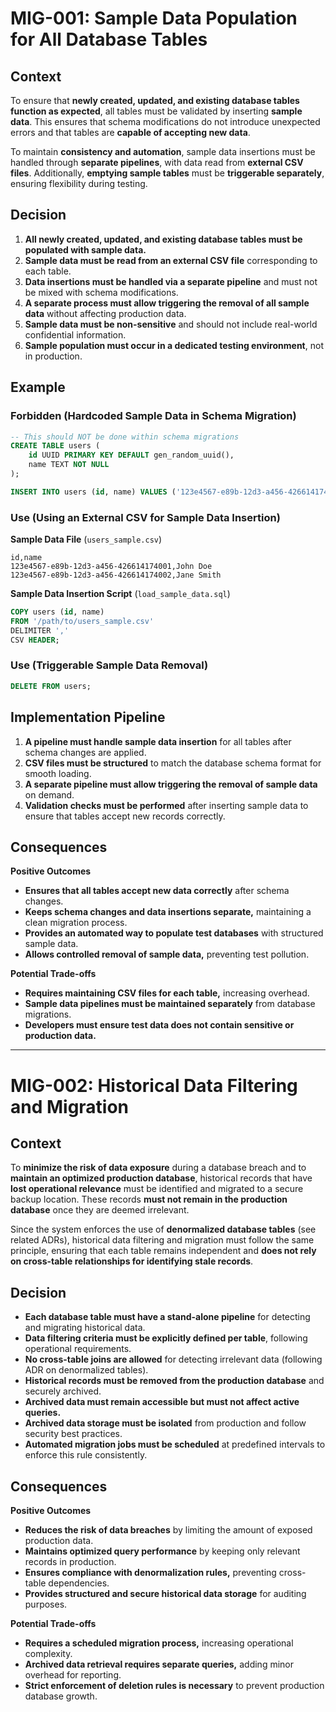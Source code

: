# MIG-001: Sample Data Population for All Database Tables

## Context
To ensure that **newly created, updated, and existing database tables function as expected**, all tables must be validated by inserting **sample data**. This ensures that schema modifications do not introduce unexpected errors and that tables are **capable of accepting new data**.

To maintain **consistency and automation**, sample data insertions must be handled through **separate pipelines**, with data read from **external CSV files**. Additionally, **emptying sample tables** must be **triggerable separately**, ensuring flexibility during testing.

## Decision

1. **All newly created, updated, and existing database tables must be populated with sample data.**
1. **Sample data must be read from an external CSV file** corresponding to each table.
1. **Data insertions must be handled via a separate pipeline** and must not be mixed with schema modifications.
1. **A separate process must allow triggering the removal of all sample data** without affecting production data.
1. **Sample data must be non-sensitive** and should not include real-world confidential information.
1. **Sample population must occur in a dedicated testing environment**, not in production.

## Example

### Forbidden (Hardcoded Sample Data in Schema Migration)
```sql
-- This should NOT be done within schema migrations
CREATE TABLE users (
    id UUID PRIMARY KEY DEFAULT gen_random_uuid(),
    name TEXT NOT NULL
);

INSERT INTO users (id, name) VALUES ('123e4567-e89b-12d3-a456-426614174000', 'Sample User');
```

### Use (Using an External CSV for Sample Data Insertion)
**Sample Data File** (`users_sample.csv`)

```csv
id,name
123e4567-e89b-12d3-a456-426614174001,John Doe
123e4567-e89b-12d3-a456-426614174002,Jane Smith
```

**Sample Data Insertion Script** (`load_sample_data.sql`)
```sql
COPY users (id, name)
FROM '/path/to/users_sample.csv'
DELIMITER ','
CSV HEADER;
```

### Use (Triggerable Sample Data Removal)
```sql
DELETE FROM users;
```

## Implementation Pipeline
1. **A pipeline must handle sample data insertion** for all tables after schema changes are applied.
1. **CSV files must be structured** to match the database schema format for smooth loading.
1. **A separate pipeline must allow triggering the removal of sample data** on demand.
1. **Validation checks must be performed** after inserting sample data to ensure that tables accept new records correctly.

## Consequences

**Positive Outcomes**
- **Ensures that all tables accept new data correctly** after schema changes.
- **Keeps schema changes and data insertions separate,** maintaining a clean migration process.
- **Provides an automated way to populate test databases** with structured sample data.
- **Allows controlled removal of sample data,** preventing test pollution.

**Potential Trade-offs**
- **Requires maintaining CSV files for each table,** increasing overhead.
- **Sample data pipelines must be maintained separately** from database migrations.
- **Developers must ensure test data does not contain sensitive or production data.**

---

# MIG-002: Historical Data Filtering and Migration

## Context
To **minimize the risk of data exposure** during a database breach and to **maintain an optimized production database**, historical records that have **lost operational relevance** must be identified and migrated to a secure backup location. These records **must not remain in the production database** once they are deemed irrelevant.

Since the system enforces the use of **denormalized database tables** (see related ADRs), historical data filtering and migration must follow the same principle, ensuring that each table remains independent and **does not rely on cross-table relationships for identifying stale records**.

## Decision

- **Each database table must have a stand-alone pipeline** for detecting and migrating historical data.
- **Data filtering criteria must be explicitly defined per table**, following operational requirements.
- **No cross-table joins are allowed** for detecting irrelevant data (following ADR on denormalized tables).
- **Historical records must be removed from the production database** and securely archived.
- **Archived data must remain accessible but must not affect active queries.**
- **Archived data storage must be isolated** from production and follow security best practices.
- **Automated migration jobs must be scheduled** at predefined intervals to enforce this rule consistently.

## Consequences

**Positive Outcomes**
- **Reduces the risk of data breaches** by limiting the amount of exposed production data.
- **Maintains optimized query performance** by keeping only relevant records in production.
- **Ensures compliance with denormalization rules,** preventing cross-table dependencies.
- **Provides structured and secure historical data storage** for auditing purposes.

**Potential Trade-offs**
- **Requires a scheduled migration process,** increasing operational complexity.
- **Archived data retrieval requires separate queries,** adding minor overhead for reporting.
- **Strict enforcement of deletion rules is necessary** to prevent production database growth.
